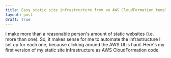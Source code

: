 ```yaml
---
title: Easy static site infrastructure from an AWS CloudFormation template
layout: post
draft: true
---
```


I make more than a reasonable person's amount of static websites (i.e. more than one). So, it makes sense for me to automate the infrastructure I set up for each one, because clicking around the AWS UI is hard. Here's my first version of my static site infrastructure as AWS CloudFormation code.

<!-- excerpt -->
